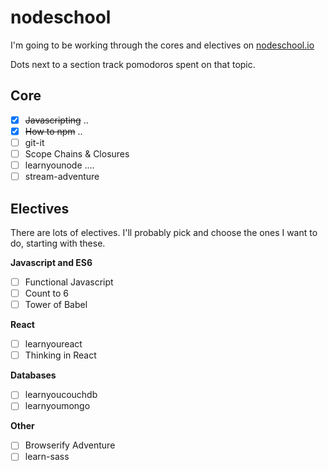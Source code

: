 # nodeschool

I'm going to be working through the cores and electives on [nodeschool.io](http://nodeschool.io/)

Dots next to a section track pomodoros spent on that topic.

## Core

* [x] ~~Javascripting~~ ..
* [x] ~~How to npm~~ ..
* [ ] git-it
* [ ] Scope Chains & Closures
* [ ] learnyounode ....
* [ ] stream-adventure

## Electives

There are lots of electives. I'll probably pick and choose the ones I want to do, starting with these.

__Javascript and ES6__
* [ ] Functional Javascript
* [ ] Count to 6
* [ ] Tower of Babel

__React__
* [ ] learnyoureact
* [ ] Thinking in React

__Databases__
* [ ] learnyoucouchdb
* [ ] learnyoumongo

__Other__
* [ ] Browserify Adventure
* [ ] learn-sass
